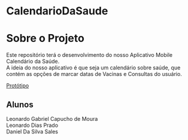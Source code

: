# CalendarioDaSaude

<h1>Sobre o Projeto</h1>

Este repositório terá o desenvolvimento do nosso Aplicativo Mobile Calendário da Saúde.<br>A ideia do nosso aplicativo é que seja um calendário sobre saúde, que contém as opções de marcar datas de Vacinas e Consultas do usuário.

[Protótipo](https://www.figma.com/file/4Yy1kdKuIR05dP7AbLjIrN/Calend%C3%A1rio-da-Sa%C3%BAde?type=design&node-id=0%3A1&mode=design&t=1FdcoeSFH31jf7Hw-1)

<h2>Alunos</h2>

Leonardo Gabriel Capucho de Moura<br>
Leonardo Dias Prado<br>
Daniel Da Silva Sales<br>

